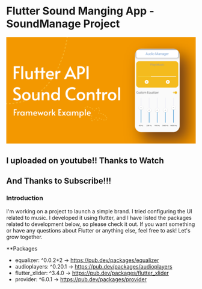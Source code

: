 # Flutter Sound Manging App - SoundManage Project

![Introduction](/introduce.png)

## I uploaded on youtube!! Thanks to Watch
## And Thanks to Subscribe!!!

### Introduction
I'm working on a project to launch a simple brand. I tried configuring the UI related to music. I developed it using flutter, and I have listed the packages related to development below, so please check it out. If you want something or have any questions about Flutter or anything else, feel free to ask! Let's grow together.

**Packages
- equalizer: ^0.0.2+2 -> https://pub.dev/packages/equalizer
- audioplayers: ^0.20.1 -> https://pub.dev/packages/audioplayers
- flutter_xlider: ^3.4.0 -> https://pub.dev/packages/flutter_xlider
- provider: ^6.0.1 -> https://pub.dev/packages/provider